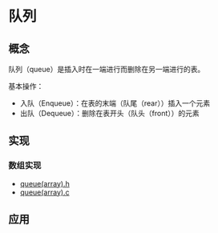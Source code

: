 # 队列

## 概念

队列（queue）是插入时在一端进行而删除在另一端进行的表。

基本操作：
- 入队（Enqueue）：在表的末端（队尾（rear））插入一个元素
- 出队（Dequeue）：删除在表开头（队头（front））的元素

## 实现

### 数组实现

- [queue(array).h](queue(array).h)
- [queue(array).c](queue(array).c)



## 应用